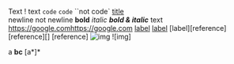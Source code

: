 Text \! text `code` ``code`` ``not code` [title](label)  
newline
not newline
**bold**
*italic*
***bold & italic***
text <https://google.com>https://google.com
[label](https://google.com) [label](https://google.com 'url')
[label][reference]
[reference][] [reference]
![img](https://google.com) ![img]
<!-- comm
ent -->
a **bc**
[a*]*
